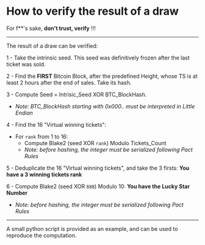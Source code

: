 # How to verify the result of a draw

For f**'s sake, **don't trust, verify** !!!

---

The result of a draw can be verified:

1 - Take the intrinsic seed. This seed was definitively frozen after the last ticket was sold.

2 - Find the **FIRST** Bitcoin Block, after the predefined Height, whose TS is at least 2 hours after the end of sales. Take its hash.

3 - Compute Seed = Intrisic_Seed XOR BTC_BlockHash.
  - *Note: BTC_BlockHash starting with 0x000.. must be interpreted in Little Endian*

4 - Find the 16 "Virtual winning tickets":
  - For `rank` from 1 to 16:
    - Compute Blake2 (seed XOR `rank`) Modulo Tickets_Count
    - *Note: before hashing, the integer must be serialized following Pact Rules*

5 - Deduplicate the 16 "Virtual winning tickets", and take the 3 firsts: **You have a 3 winning tickets rank**

6 - Compute Blake2 (seed XOR `888`) Modulo 10: **You have the Lucky Star Number**
  - *Note: before hashing, the integer must be serialized following Pact Rules*

---

A small python script is provided as an example, and can be used to reproduce the computation.
